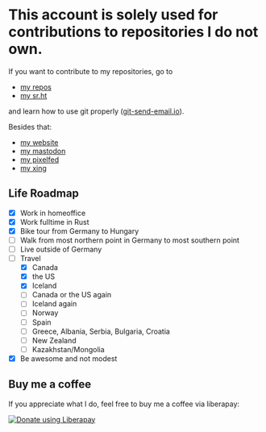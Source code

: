 <h1>This account is solely used for contributions to repositories I do not own.</h1>

If you want to contribute to my repositories, go to

* [my repos](https://git.beyermatthi.as)
* [my sr.ht](https://git.sr.ht/~matthiasbeyer)

and learn how to use git properly ([git-send-email.io](https://git-send-email.io)).

Besides that:

* [my website](https://beyermatthias.de)
* <a rel="me" href="https://mastodon.technology/@musicmatze">my mastodon</a>
* [my pixelfed](https://pixelfed.social/musicmatze)
* [my xing](https://www.xing.com/profile/Matthias_Beyer47)

## Life Roadmap

- [x] Work in homeoffice
- [x] Work fulltime in Rust
- [x] Bike tour from Germany to Hungary
- [ ] Walk from most northern point in Germany to most southern point
- [ ] Live outside of Germany
- [ ] Travel
  - [x] Canada
  - [x] the US
  - [x] Iceland
  - [ ] Canada or the US again
  - [ ] Iceland again
  - [ ] Norway
  - [ ] Spain
  - [ ] Greece, Albania, Serbia, Bulgaria, Croatia
  - [ ] New Zealand
  - [ ] Kazakhstan/Mongolia
- [x] Be awesome and not modest

<h2>Buy me a coffee</h2>

If you appreciate what I do, feel free to buy me a coffee via liberapay:

<noscript><a href="https://liberapay.com/musicmatze/donate"><img alt="Donate using Liberapay" src="https://liberapay.com/assets/widgets/donate.svg"></a></noscript>
